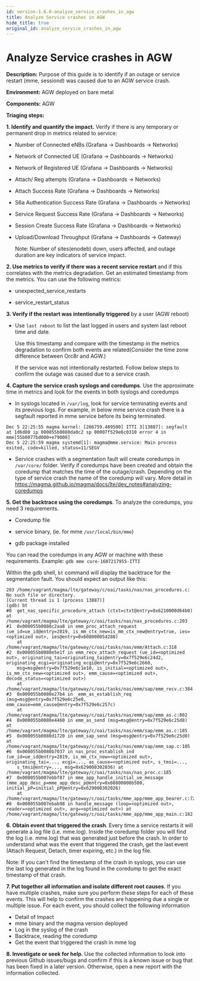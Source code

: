 ```yaml
---
id: version-1.6.0-analyze_service_crashes_in_agw
title: Analyze Service crashes in AGW
hide_title: true
original_id: analyze_service_crashes_in_agw
---
```

# Analyze Service crashes in AGW

**Description:** Purpose of this guide is to identify if an outage or service restart (mme, sessiond) was caused due
to an AGW service crash.

**Environment:** AGW deployed on bare metal

**Components:** AGW

**Triaging steps:**

**1.  Identify and quantify the impact.** Verify if there is any temporary or permanent drop in metrics related to
service:
  - Number of Connected eNBs (Grafana -> Dashboards -> Networks)

  - Network of Connected UE (Grafana -> Dashboards -> Networks)

  - Network of Registered UE (Grafana -> Dashboards -> Networks)

  - Attach/ Reg attempts (Grafana -> Dashboards -> Networks)

  - Attach Success Rate (Grafana -> Dashboards -> Networks)

  - S6a Authentication Success Rate (Grafana -> Dashboards -> Networks)

  - Service Request Success Rate (Grafana -> Dashboards -> Networks)

  - Session Create Success Rate (Grafana -> Dashboards -> Networks)

  - Upload/Download Throughput (Grafana -> Dashboards -> Gateway)

    Note: Number of sites(enodeb) down, users affected, and outage duration are key indicators of service impact.

**2. Use metrics to verify if there was a recent service restart** and if this correlates with the metrics degradation. Get an estimated timestamp from the metrics. You can use the following metrics:

  - unexpected_service_restarts

  - service_restart_status

**3. Verify if the restart was intentionally triggered** by a user (AGW reboot)

  - Use `last reboot` to list the last logged in users and system last reboot time and date.

    Use this timestamp and compare with the timestamp in the metrics degradation to confirm both events are related(Consider the time zone difference between Orc8r and AGW.)

    If the service was not intentionally restarted. Follow below steps to confirm the outage was caused due to a service crash.

**4. Capture the service crash syslogs and coredumps**. Use the approximate time in metrics and look for the events in both syslogs and coredumps

  - In syslogs located in `/var/log`, look for service terminating events and its previous logs. For example, in below mme service crash there is a segfault reported in mme service before its being terminated.

  ```
  Dec 5 22:25:55 magma kernel: [266759.489500] ITTI 3[13887]: segfault at 1d6d80 ip 000055b0080da0c2 sp 00007f529e6c0310 error 4 in mme[55b0077bd000+e79000]
  Dec 5 22:25:59 magma systemd[1]: magma@mme.service: Main process exited, code=killed, status=11/SEGV
  ```

  - Service crashes with a segmentation fault will create coredumps in `/var/core/` folder. Verify if coredumps have been created and obtain the coredump that matches the time of the outage/crash. Depending on the type of service crash the name of the coredump will vary. More detail in https://magma.github.io/magma/docs/lte/dev_notes#analyzing-coredumps

**5. Get the backtrace using the coredumps**. To analyze the coredumps, you need 3 requirements.


  - Coredump file

  - service binary, (ie. for mme `/usr/local/bin/mme`)

  - gdb package installed

You can read the coredumps in any AGW or machine with these requirements. Example:  `gdb mme core-1607217955-ITTI`

Within the gdb shell, `bt` command will display the backtrace for the segmentation fault. You should expect
an output like this:

```
203	/home/vagrant/magma/lte/gateway/c/oai/tasks/nas/nas_procedures.c: No such file or directory.
[Current thread is 1 (process 13887)]
(gdb) bt
#0  get_nas_specific_procedure_attach (ctxt=ctxt@entry=0x6210000d64b0) at /home/vagrant/magma/lte/gateway/c/oai/tasks/nas/nas_procedures.c:203
#1  0x000055b0080c2aa8 in emm_proc_attach_request (ue_id=ue_id@entry=2819, is_mm_ctx_new=is_mm_ctx_new@entry=true, ies=<optimized out>, ies@entry=0x608000054280)
    at /home/vagrant/magma/lte/gateway/c/oai/tasks/nas/emm/Attach.c:318
#2  0x000055b0080e5e1f in emm_recv_attach_request (ue_id=<optimized out>, originating_tai=originating_tai@entry=0x7f529e6c24d2, originating_ecgi=originating_ecgi@entry=0x7f529e6c2660,
    msg=msg@entry=0x7f529e6c1e10, is_initial=<optimized out>, is_mm_ctx_new=<optimized out>, emm_cause=<optimized out>, decode_status=<optimized out>)
    at /home/vagrant/magma/lte/gateway/c/oai/tasks/nas/emm/sap/emm_recv.c:384
#3  0x000055b0080e27b4 in _emm_as_establish_req (msg=msg@entry=0x7f529e6c25e0, emm_cause=emm_cause@entry=0x7f529e6c257c)
    at /home/vagrant/magma/lte/gateway/c/oai/tasks/nas/emm/sap/emm_as.c:802
#4  0x000055b0080e4460 in emm_as_send (msg=msg@entry=0x7f529e6c25d8) at /home/vagrant/magma/lte/gateway/c/oai/tasks/nas/emm/sap/emm_as.c:185
#5  0x000055b0080d1720 in emm_sap_send (msg=msg@entry=0x7f529e6c25d0) at /home/vagrant/magma/lte/gateway/c/oai/tasks/nas/emm/sap/emm_sap.c:105
#6  0x000055b0080b7037 in nas_proc_establish_ind (ue_id=ue_id@entry=2819, is_mm_ctx_new=<optimized out>, originating_tai=..., ecgi=..., as_cause=<optimized out>, s_tmsi=...,
    s_tmsi@entry=..., msg=0x629000302036) at /home/vagrant/magma/lte/gateway/c/oai/tasks/nas/nas_proc.c:185
#7  0x000055b007ebbf87 in mme_app_handle_initial_ue_message (mme_app_desc_p=mme_app_desc_p@entry=0x60800000b500, initial_pP=initial_pP@entry=0x629000302026)
    at /home/vagrant/magma/lte/gateway/c/oai/tasks/mme_app/mme_app_bearer.c:727
#8  0x000055b007ebab98 in handle_message (loop=<optimized out>, reader=<optimized out>, arg=<optimized out>) at /home/vagrant/magma/lte/gateway/c/oai/tasks/mme_app/mme_app_main.c:182
```

**6. Obtain event that triggered the crash**. Every time a service restarts it will generate a log file (i.e. mme.log). Inside the coredump folder you will find the log (i.e. mme.log) that was generated just before the crash. In order to understand what was the event that triggered the crash, get the last event (Attach Request, Detach, timer expiring, etc.) in the log file.

Note: If you can't find the timestamp of the crash in syslogs, you can use the last log generated in the log found in the coredump to get the exact timestamp of that crash.

**7. Put together all information and isolate different root causes**. If you have multiple crashes, make sure you perform these steps for each of these events. This will help to confirm the crashes are happening due a single or multiple issue. For each event, you should collect the following information

  - Detail of Impact
  - mme binary and the magma version deployed
  - Log in the syslog of the crash
  - Backtrace, reading the coredump
  - Get the event that triggered the crash in mme log

**8. Investigate or seek for help**. Use the collected information to look into previous Github issues/bugs and confirm if this is a known issue or bug that has been fixed in a later version. Otherwise, open a new report with the information collected.

